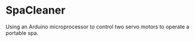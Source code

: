 # SpaCleaner
Using an Arduino microprocessor to control two servo motors to operate a portable spa.
